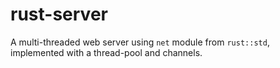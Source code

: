 # rust-server

A multi-threaded web server using `net` module from `rust::std`, implemented with a thread-pool and channels.